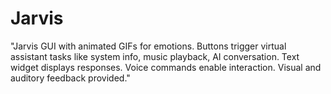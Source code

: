 # Jarvis
"Jarvis GUI with animated GIFs for emotions. Buttons trigger virtual assistant tasks like system info, music playback, AI conversation. Text widget displays responses. Voice commands enable interaction. Visual and auditory feedback provided."
